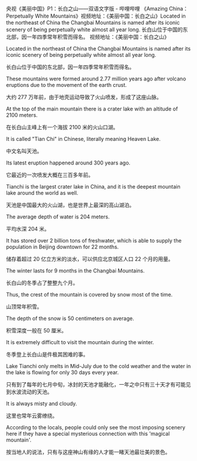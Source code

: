 央视《美丽中国》P1：长白之山——双语文字版 - 哔哩哔哩
《Amazing China：Perpetually White Mountains》视频地址：《美丽中国：长白之山》Located in the northeast of China the Changbai Mountains is named after its iconic scenery of being perpetually white almost all year long. 长白山位于中国的东北部，因一年四季常年积雪而得名。
视频地址：《美丽中国：长白之山》

Located in the northeast of China the Changbai Mountains is named after its iconic scenery of being perpetually white almost all year long.

长白山位于中国的东北部，因一年四季常年积雪而得名。

These mountains were formed around 2.77 million years ago after volcano eruptions due to the movement of the earth crust.

大约 277 万年前，由于地壳运动导致了火山喷发，形成了这座山脉。

At the top of the main mountain there is a crater lake with an altitude of 2100 meters.

在长白山主峰上有一个海拔 2100 米的火山口湖。

It is called "Tian Chi" in Chinese, literally meaning Heaven Lake.

中文名叫天池。

Its latest eruption happened around 300 years ago.

它最近的一次喷发大概在三百多年前。

Tianchi is the largest crater lake in China, and it is the deepest mountain lake around the world as well.

天池是中国最大的火山湖，也是世界上最深的高山湖泊。

The average depth of water is 204 meters.

平均水深 204 米。

It has stored over 2 billion tons of freshwater, which is able to supply the population in Beijing downtown for 22 months.

储存着超过 20 亿立方米的淡水，可以供应北京城区人口 22 个月的用量。

The winter lasts for 9 months in the Changbai Mountains.

长白山的冬季占了整整九个月。

Thus, the crest of the mountain is covered by snow most of the time.

山顶常年积雪。

The depth of the snow is 50 centimeters on average.

积雪深度一般在 50 厘米。

It is extremely difficult to visit the mountain during the winter.

冬季登上长白山是件极其困难的事。

Lake Tianchi only melts in Mid-July due to the cold weather and the water in the lake is flowing for only 30 days every year.

只有到了每年的七月中旬，冰封的天池才能融化，一年之中只有三十天才有可能见到水波流动的天池。

It is always misty and cloudy.

这里也常年云雾缭绕。

According to the locals, people could only see the most imposing scenery here if they have a special mysterious connection with this 'magical mountain'.

按当地人的说法，只有与这座神山有缘的人才能一睹天池最壮美的景色。
